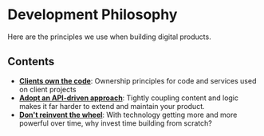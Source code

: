 # Development Philosophy

Here are the principles we use when building digital products.

## Contents

- **[Clients own the code](/playbooks/engineering/philosophy/ownership.md)**: Ownership principles for code and services used on client projects
- **[Adopt an API-driven approach](/playbooks/engineering/philosophy/api-driven.md)**: Tightly coupling content and logic makes it far harder to extend and maintain your product.
- **[Don't reinvent the wheel](/playbooks/engineering/philosophy/dont-reinvent-wheel.md)**: With technology getting more and more powerful over time, why invest time building from scratch?
